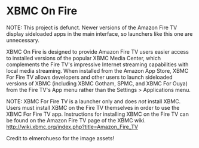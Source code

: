 XBMC On Fire
============

NOTE: This project is defunct.  Newer versions of the Amazon Fire TV display sideloaded apps in the main interface, so launchers like this one are unnecessary.

XBMC On Fire is designed to provide Amazon Fire TV users easier access to installed versions of the popular XBMC Media Center, which complements the Fire TV's impressive Internet streaming capabilities with local media streaming.  When installed from the Amazon App Store, XBMC For Fire TV allows developers and other users to launch sideloaded versions of XBMC (including XBMC Gotham, SPMC, and XBMC For Ouya) from the Fire TV's App menu rather than the Settings > Applications menu.

NOTE: XBMC For Fire TV is a launcher only and does *not* install XBMC.  Users must install XBMC on the Fire TV themselves in order to use the XBMC For Fire TV app.  Instructions for installing XBMC on the Fire TV can be found on the Amazon Fire TV page of the XBMC wiki.  http://wiki.xbmc.org/index.php?title=Amazon_Fire_TV

Credit to elmerohueso for the image assets!
